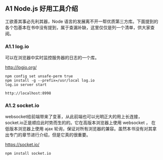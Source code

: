 ## A1 Node.js 好用工具介绍

工欲善其事必先利其器，Node 语言的发展离不开一帮优质第三方库。下面提到的各个包基本在书中没有提到，属于查漏补缺，这里仅仅是列一个清单，供大家查阅。

### A1.1  log.io

可以在浏览器中实时监控服务器的日志的一个库。

<http://logio.org/>

```
npm config set unsafe-perm true 
npm install -g --prefix=/usr/local log.io
log.io server start

http://localhost:8998
```

### A1.2 socket.io

websocket给前端带来了变革，从此前端也可以光明正大的用上长连接，socket.io正是顺应此时势而生的的。它在高版本浏览器上使用 websocket ， 在低版本浏览器上使用 ajax 轮询，保证对所有浏览器的兼容。虽然本书没有对其拿出专门的章节进行介绍，但是它真的很重要。

<https://socket.io/>

```
npm install socket.io
```


